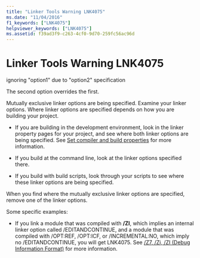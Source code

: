 ```yaml
---
title: "Linker Tools Warning LNK4075"
ms.date: "11/04/2016"
f1_keywords: ["LNK4075"]
helpviewer_keywords: ["LNK4075"]
ms.assetid: f39ad3f9-c263-4cf0-9d70-259fc56ac96d
---
```

# Linker Tools Warning LNK4075

ignoring "option1" due to "option2" specification

The second option overrides the first.

Mutually exclusive linker options are being specified.  Examine your linker options.  Where linker options are specified depends on how you are building your project.

- If you are building in the development environment, look in the linker property pages for your project, and see where both linker options are being specified.  See [Set compiler and build properties](../../build/working-with-project-properties.md) for more information.

- If you build at the command line, look at the linker options specified there.

- If you build with build scripts, look through your scripts to see where these linker options are being specified.

When you find where the mutually exclusive linker options are specified, remove one of the linker options.

Some specific examples:

- If you link a module that was compiled with **/ZI**, which implies an internal linker option called /EDITANDCONTINUE, and a module that was compiled with /OPT:REF, /OPT:ICF, or /INCREMENTAL:NO, which imply no /EDITANDCONTINUE, you will get LNK4075.  See [/Z7, /Zi, /ZI (Debug Information Format)](../../build/reference/z7-zi-zi-debug-information-format.md) for more information.
